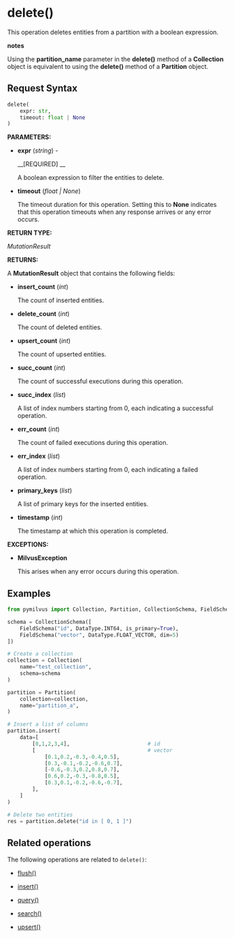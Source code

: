 # delete()

This operation deletes entities from a partition with a boolean expression.

<div class="admonition note">

<p><b>notes</b></p>

<p>Using the <strong>partition_name</strong> parameter in the <strong>delete()</strong> method of a <strong>Collection</strong> object is equivalent to using the <strong>delete()</strong> method of a <strong>Partition</strong> object.</p>

</div>

## Request Syntax

```python
delete(
    expr: str, 
    timeout: float | None
)
```

__PARAMETERS:__

- __expr__ (_string_) -

    __[REQUIRED] __

    A boolean expression to filter the entities to delete.

- __timeout__ (_float _|_ None_)  

    The timeout duration for this operation. Setting this to __None__ indicates that this operation timeouts when any response arrives or any error occurs.

__RETURN TYPE:__

_MutationResult_

__RETURNS:__

A __MutationResult__ object that contains the following fields:

- __insert_count__ (_int_)

    The count of inserted entities.

- __delete_count__ (_int_)

    The count of deleted entities.

- __upsert_count__ (_int_)

    The count of upserted entities.

- __succ_count__ (_int_)

    The count of successful executions during this operation.

- __succ_index__ (_list_)

    A list of index numbers starting from 0, each indicating a successful operation.

- __err_count__ (_int_)

    The count of failed executions during this operation.

- __err_index__ (_list_)

    A list of index numbers starting from 0, each indicating a failed operation.

- __primary_keys__ (_list_)

    A list of primary keys for the inserted entities.

- __timestamp__ (_int_)

    The timestamp at which this operation is completed.

__EXCEPTIONS:__

- __MilvusException__

    This arises when any error occurs during this operation.

## Examples

```python
from pymilvus import Collection, Partition, CollectionSchema, FieldSchema, DataType

schema = CollectionSchema([
    FieldSchema("id", DataType.INT64, is_primary=True),
    FieldSchema("vector", DataType.FLOAT_VECTOR, dim=5)
])

# Create a collection
collection = Collection(
    name="test_collection",
    schema=schema
)

partition = Partition(
    collection=collection,
    name="partition_a",
)

# Insert a list of columns
partition.insert(
    data=[
        [0,1,2,3,4],                         # id
        [                                    # vector
            [0.1,0.2,-0.3,-0.4,0.5],
            [0.3,-0.1,-0.2,-0.6,0.7],
            [-0.6,-0.3,0.2,0.8,0.7],
            [0.6,0.2,-0.3,-0.8,0.5],
            [0.3,0.1,-0.2,-0.6,-0.7],
        ],
    ]
)

# Delete two entities
res = partition.delete("id in [ 0, 1 ]")
```

## Related operations

The following operations are related to `delete()`:

- [flush()](./flush.md)

- [insert()](./insert.md)

- [query()](./query.md)

- [search()](./search.md)

- [upsert()](./upsert.md)

